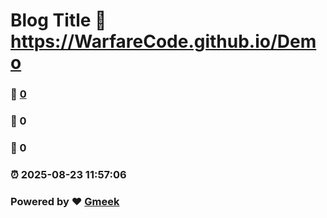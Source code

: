 # Blog Title :link: https://WarfareCode.github.io/Demo 
### :page_facing_up: [0](https://WarfareCode.github.io/Demo/tag.html) 
### :speech_balloon: 0 
### :hibiscus: 0 
### :alarm_clock: 2025-08-23 11:57:06 
### Powered by :heart: [Gmeek](https://github.com/Meekdai/Gmeek)
